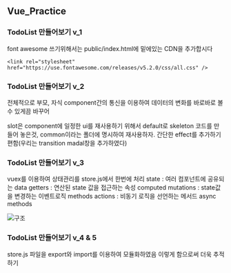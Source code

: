 ## Vue_Practice
### TodoList 만들어보기 v_1
font awesome 쓰기위해서는 public/index.html에 밑에있는 CDN을 추가합시다

```
<link rel="stylesheet" href="https://use.fontawesome.com/releases/v5.2.0/css/all.css" /> 
```
### TodoList 만들어보기 v_2
전체적으로 부모, 자식 component간의 통신을 이용하여 데이터의 변화를 바로바로 볼 수 있게끔 바꾸어 

slot은 component에 일정한 ui를 재사용하기 위해서 default로 skeleton 코드를 만들어 놓은것, common이라는 폴더에 명시하여 재사용하자.
간단한 effect를 추가하기 편함(우리는 transition madal창을 추가하였다)

### TodoList 만들어보기 v_3
vuex를 이용하여 상태관리를 store.js에서 한번에 처리
state : 여러 컴포넌트에 공유되는 data
getters : 연산된 state 값을 접근하는 속성 computed
mutations : state값을 변경하는 이벤트로직 methods
actions : 비동기 로직을 선언하는 메서드 async methods

![구조](https://user-images.githubusercontent.com/12428689/136665888-cae11b1d-9dd4-449c-8d26-25df7c300f5e.PNG)

### TodoList 만들어보기 v_4 & 5
store.js 파일을 export와 import를 이용하여 모듈화하였음
이렇게 함으로써 더욱 추적하기 
